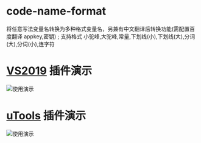 # code-name-format

将任意写法变量名转换为多种格式变量名，另兼有中文翻译后转换功能(需配置百度翻译 appkey,密钥) ; 支持格式 小驼峰,大驼峰,常量,下划线(小),下划线(大),分词(大),分词(小),连字符

# [VS2019](https://marketplace.visualstudio.com/items?itemName=WXC.CodeNameFormat2019) 插件演示

![使用演示](https://img2.imgtp.com/2024/05/11/jimjX5Hr.gif)

# [uTools](https://u.tools/) 插件演示

![使用演示](https://img2.imgtp.com/2024/04/29/pdgzKmBm.gif)

